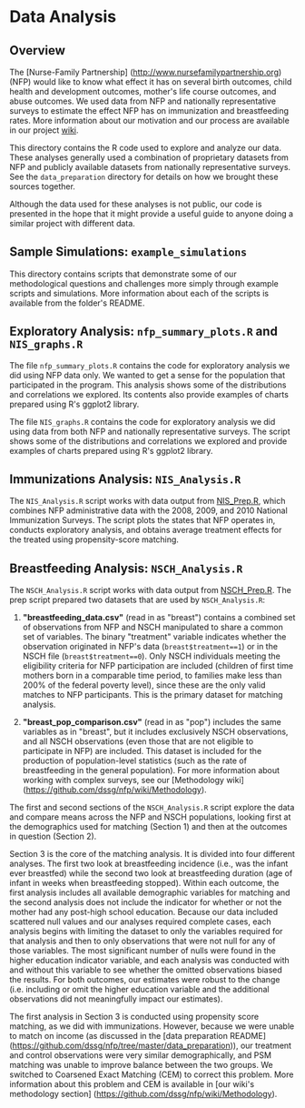 # Data Analysis

## Overview

The [Nurse-Family Partnership] (http://www.nursefamilypartnership.org) (NFP) would like to know what effect it has on several birth outcomes, child health and development outcomes, mother's life course outcomes, and abuse outcomes.  We used data from NFP and nationally representative surveys to estimate the effect NFP has on immunization and breastfeeding rates.  More information about our motivation and our process are available in our project [wiki](https://github.com/dssg/nfp/wiki).

This directory contains the R code used to explore and analyze our data.  These analyses generally used a combination of proprietary datasets from NFP and publicly available datasets from nationally representative surveys.  See the `data_preparation` directory for details on how we brought these sources together.

Although the data used for these analyses is not public, our code is presented in the hope that it might provide a useful guide to anyone doing a similar project with different data.


## Sample Simulations: `example_simulations`

This directory contains scripts that demonstrate some of our methodological questions and challenges more simply through example scripts and simulations.  More information about each of the scripts is available from the folder's README.


## Exploratory Analysis: `nfp_summary_plots.R` and `NIS_graphs.R`

The file `nfp_summary_plots.R` contains the code for exploratory analysis we did using NFP data only.  We wanted to get a sense for the population that participated in the program.  This analysis shows some of the distributions and correlations we explored.  Its contents also provide examples of charts prepared using R's ggplot2 library.

The file `NIS_graphs.R` contains the code for exploratory analysis we did using data from both NFP and nationally representative surveys.  The script shows some of the distributions and correlations we explored and provide examples of charts prepared using R's ggplot2 library.


## Immunizations Analysis: `NIS_Analysis.R`

The `NIS_Analysis.R` script works with data output from [NIS_Prep.R](https://github.com/dssg/nfp/blob/master/data_preparation/NIS_Prep.R), which combines NFP administrative data with the 2008, 2009, and 2010 National Immunization Surveys.  The script plots the states that NFP operates in, conducts exploratory analysis, and obtains average treatment effects for the treated using propensity-score matching.


## Breastfeeding Analysis: `NSCH_Analysis.R`

The `NSCH_Analysis.R` script works with data output from [NSCH_Prep.R](https://github.com/dssg/nfp/tree/master/data_prepartion).  The prep script prepared two datasets that are used by `NSCH_Analysis.R`: 

1.  **"breastfeeding_data.csv"** (read in as "breast") contains a combined set of observations from NFP and NSCH manipulated to share a common set of variables.  The binary "treatment" variable indicates whether the observation originated in NFP's data (`breast$treatment==1`) or in the NSCH file (`breast$treatment==0`).  Only NSCH individuals meeting the eligibility criteria for NFP participation are included (children of first time mothers born in a comparable time period, to families make less than 200% of the federal poverty level), since these are the only valid matches to NFP participants.  This is the primary dataset for matching analysis.

2.  **"breast_pop_comparison.csv"** (read in as "pop") includes the same variables as in "breast", but it includes exclusively NSCH observations, and all NSCH observations (even those that are not eligible to participate in NFP) are included.  This dataset is included for the production of population-level statistics (such as the rate of breastfeeding in the general population).  For more information about working with complex surveys, see our [Methodology wiki] (https://github.com/dssg/nfp/wiki/Methodology).

The first and second sections of the `NSCH_Analysis.R` script explore the data and compare means across the NFP and NSCH populations, looking first at the demographics used for matching (Section 1) and then at the outcomes in question (Section 2).

Section 3 is the core of the matching analysis.  It is divided into four different analyses.  The first two look at breastfeeding incidence (i.e., was the infant ever breastfed) while the second two look at breastfeeding duration (age of infant in weeks when breastfeeding stopped).  Within each outcome, the first analysis includes all available demographic variables for matching and the second analysis does not include the indicator for whether or not the mother had any post-high school education.  Because our data included scattered null values and our analyses required complete cases, each analysis begins with limiting the dataset to only the variables required for that analysis and then to only observations that were not null for any of those variables.  The most significant number of nulls were found in the higher education indicator variable, and each analysis was conducted with and without this variable to see whether the omitted observations biased the results.  For both outcomes, our estimates were robust to the change (i.e. including or omit the higher education variable and the additional observations did not meaningfully impact our estimates).

The first analysis in Section 3 is conducted using propensity score matching, as we did with immunizations.  However, because we were unable to match on income (as discussed in the [data preparation README] (https://github.com/dssg/nfp/tree/master/data_preparation)), our treatment and control observations were very similar demographically, and PSM matching was unable to improve balance between the two groups.  We switched to Coarsened Exact Matching (CEM) to correct this problem.  More information about this problem and CEM is available in [our wiki's methodology section] (https://github.com/dssg/nfp/wiki/Methodology).
